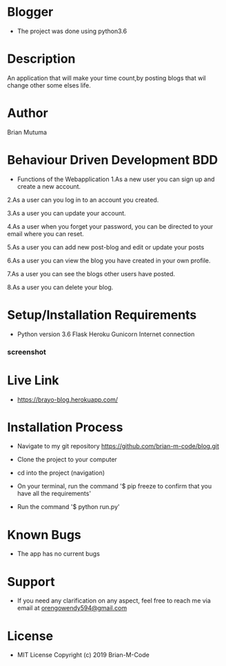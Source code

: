 # Blogger
* The project was done using python3.6

# Description
An application that will make your time count,by posting blogs that wil change other some elses life. 

# Author
Brian Mutuma

# Behaviour Driven Development BDD
* Functions of the Webapplication
1.As a new user you can sign up and create a new account.

2.As a user can you log in to an account you created.

3.As a user you can update your account.

4.As a user when you forget your password, you can be directed to your email where you can reset.

5.As a user you can add new post-blog and edit or update your posts

6.As a user you can view the blog you have created in your own profile.

7.As a user you can see the blogs other users have posted.

8.As a user you can delete your blog.

# Setup/Installation Requirements
* Python version 3.6 Flask Heroku Gunicorn Internet connection

### screenshot


# Live Link

* https://brayo-blog.herokuapp.com/

# Installation Process
* Navigate to my git repository https://github.com/brian-m-code/blog.git

* Clone the project to your computer

* cd into the project (navigation)

* On your terminal, run the command '$ pip freeze to confirm that you have all the requirements'

* Run the command '$ python run.py'

# Known Bugs
* The app has no current bugs

# Support
* If you need any clarification on any aspect, feel free to reach me via email at orengowendy594@gmail.com

# License

* MIT License Copyright (c) 2019 Brian-M-Code

